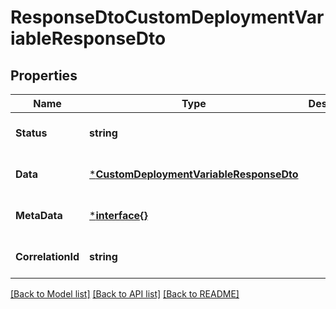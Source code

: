 # ResponseDtoCustomDeploymentVariableResponseDto

## Properties
Name | Type | Description | Notes
------------ | ------------- | ------------- | -------------
**Status** | **string** |  | [optional] [default to null]
**Data** | [***CustomDeploymentVariableResponseDto**](CustomDeploymentVariableResponseDTO.md) |  | [optional] [default to null]
**MetaData** | [***interface{}**](interface{}.md) |  | [optional] [default to null]
**CorrelationId** | **string** |  | [optional] [default to null]

[[Back to Model list]](../README.md#documentation-for-models) [[Back to API list]](../README.md#documentation-for-api-endpoints) [[Back to README]](../README.md)

